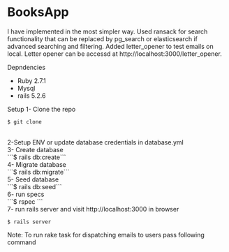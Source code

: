 # BooksApp

I have implemented in the most simpler way. Used ransack for search functionality that can be replaced by pg_search or elasticsearch if advanced searching and filtering. Added letter_opener to test emails on local. Letter opener can be accessd at http://localhost:3000/letter_opener. 

Depndencies
 - Ruby 2.7.1
 - Mysql 
 - rails 5.2.6
 
 Setup
 1- Clone the repo
 <br>
    
```$ git clone ```

<br>
2-Setup ENV or update database credentials in database.yml
<br>
3- Create database
<br>
```$ rails db:create```
<br>
4- Migrate database
 <br>
```$ rails db:migrate```
<br>
5- Seed database
<br>
```$ rails db:seed```
 <br>
6- run specs
<br>
```$ rspec ```
<br>
7- run rails server and visit http://localhost:3000 in browser
<br>

```$ rails server```
<br>

Note:
To run rake task for dispatching emails to users pass following command 
```$ rake emails:TopTaggedBooks


    
